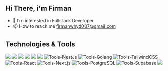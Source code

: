 ## Hi There, i'm Firman

- 👀 I’m interested in Fullstack Developer
- 📫 How to reach me firmanwhyd007@gmail.com

## Technologies & Tools
![](https://img.shields.io/badge/OS-Windows-informational?style=flat&logo=windows&logoColor=white&color=2bbc8a)
![](https://img.shields.io/badge/Editor-Atom-informational?style=flat&logo=atom&logoColor=white&color=2bbc8a)
![](https://img.shields.io/badge/Code-HTML5-informational?style=flat&logo=html5&logoColor=white&color=2bbc8a)
![](https://img.shields.io/badge/Code-PHP-informational?style=flat&logo=php&logoColor=white&color=2bbc8a)
![](https://img.shields.io/badge/Code-Laravel-informational?style=flat&logo=laravel&logoColor=white&color=2bbc8a)
![](https://img.shields.io/badge/Code-ExpressJS-informational?style=flat&logo=express&logoColor=white&color=2bbc8a)
![Tools-NestJs](https://img.shields.io/badge/Tools-NestJs-informational?style=flat&logo=nest&logoColor=white&color=2bbc8a)
![Tools-Golang](https://img.shields.io/badge/Tools-Golang-informational?style=flat&logo=go&logoColor=white&color=2bbc8a)
![Tools-TailwindCSS](https://img.shields.io/badge/Tools-TailwindCSS-informational?style=flat&logo=tailwindcss&logoColor=white&color=2bbc8a)
![Tools-React](https://img.shields.io/badge/Tools-React-informational?style=flat&logo=react&logoColor=white&color=2bbc8a)
![Tools-Next.js](https://img.shields.io/badge/Tools-Next.js-informational?style=flat&logo=nextdotjs&logoColor=white&color=2bbc8a)
![Tools-PostgreSQL](https://img.shields.io/badge/Tools-PostgreSQL-informational?style=flat&logo=postgresql&logoColor=white&color=2bbc8a)
![Tools-Supabase](https://img.shields.io/badge/Tools-Supabase-informational?style=flat&logo=supabase&logoColor=white&color=2bbc8a)
![](https://img.shields.io/badge/Tools-MySQL-informational?style=flat&logo=mysql&logoColor=white&color=2bbc8a)
